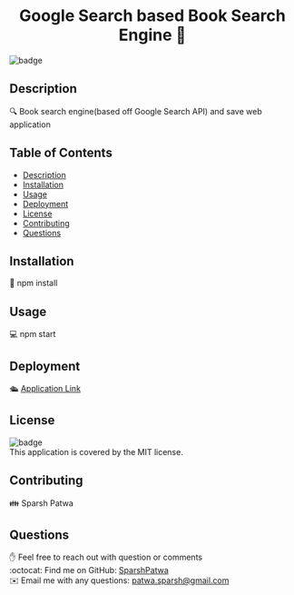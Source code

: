 
<h1 align="center">Google Search based Book Search Engine 👋</h1>

![badge](https://img.shields.io/badge/license-MIT-brightgreen)<br />

## Description
🔍 Book search engine(based off Google Search API) and save web application

## Table of Contents
- [Description](#description)
- [Installation](#installation)
- [Usage](#usage)
- [Deployment](#deployment)
- [License](#license)
- [Contributing](#contributing)
- [Questions](#questions)

## Installation
💾 npm install

## Usage
💻 npm start

## Deployment
🛳 [Application Link](https://book-searchengine.herokuapp.com/)

## License
![badge](https://img.shields.io/badge/license-MIT-brightgreen)
<br />
This application is covered by the MIT license. 

## Contributing
👪 Sparsh Patwa

## Questions
✋ Feel free to reach out with question or comments  
:octocat: Find me on GitHub: [SparshPatwa](https://github.com/SparshPatwa)  
✉️ Email me with any questions: patwa.sparsh@gmail.com
